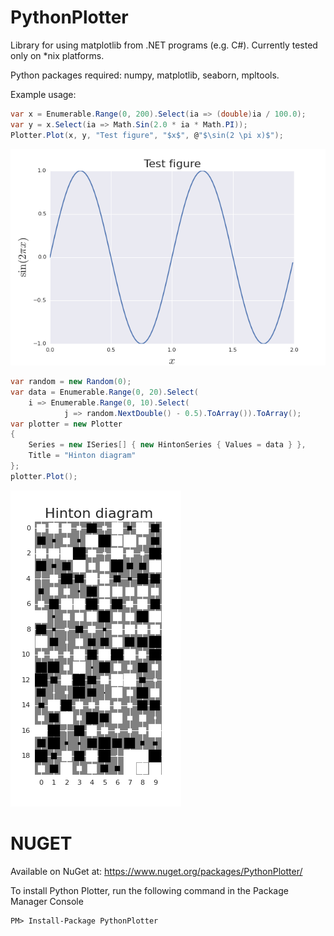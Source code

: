 # PythonPlotter
Library for using matplotlib from .NET programs (e.g. C#). Currently tested only on *nix platforms.

Python packages required: numpy, matplotlib, seaborn, mpltools.

Example usage:

```C#
var x = Enumerable.Range(0, 200).Select(ia => (double)ia / 100.0);
var y = x.Select(ia => Math.Sin(2.0 * ia * Math.PI));
Plotter.Plot(x, y, "Test figure", "$x$", @"$\sin(2 \pi x)$");
```

![line plot](https://github.com/IRC-SPHERE/PythonPlotter/blob/master/images/test_figure.png "Line plot")

```C#
var random = new Random(0);
var data = Enumerable.Range(0, 20).Select(
	i => Enumerable.Range(0, 10).Select(
            j => random.NextDouble() - 0.5).ToArray()).ToArray();
var plotter = new Plotter
{
    Series = new ISeries[] { new HintonSeries { Values = data } },
    Title = "Hinton diagram"
};
plotter.Plot();
```

![hinton diagram](https://github.com/IRC-SPHERE/PythonPlotter/blob/master/images/hinton.png "Hinton diagram")

# NUGET
Available on NuGet at: 
https://www.nuget.org/packages/PythonPlotter/

To install Python Plotter, run the following command in the Package Manager Console

    PM> Install-Package PythonPlotter
